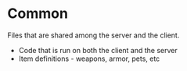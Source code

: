 # Common

Files that are shared among the server and the client.

 * Code that is run on both the client and the server
 * Item definitions - weapons, armor, pets, etc

